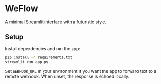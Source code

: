 # WeFlow

A minimal Streamlit interface with a futuristic style.

## Setup

Install dependencies and run the app:
```bash
pip install -r requirements.txt
streamlit run app.py
```

Set `WEBHOOK_URL` in your environment if you want the app to forward text to
a remote webhook. When unset, the response is echoed locally.

